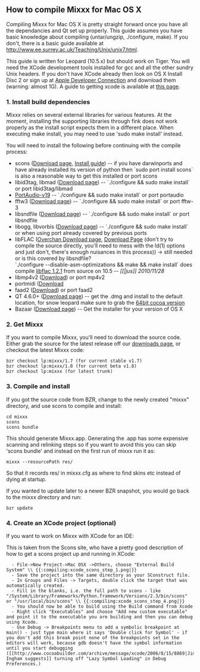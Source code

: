 ## How to compile Mixxx for Mac OS X

Compiling Mixxx for Mac OS X is pretty straight forward once you have
all the dependancies and Qt set up properly. This guide assumes you have
basic knowledge about compiling (untar/ungzip, ./configure, make). If
you don't, there is a basic guide available at
<http://www.ee.surrey.ac.uk/Teaching/Unix/unix7.html>.

This guide is written for Leopard (10.5.x) but should work on Tiger. You
will need the XCode development tools installed for gcc and all the
other sundry Unix headers. If you don't have XCode already then look on
OS X Install Disc 2 or sign up at [Apple Developer
Connection](http://connect.apple.com) and download them (warning: almost
1G). A guide to getting xcode is available at [this
page](http://www.techsww.com/tutorials/operating_systems/macosx/tools/configuring_macosx_compile_install_software_xcode_tools.php).

### 1\. Install build dependencies

Mixxx relies on several external libraries for various features. At the
moment, installing the supporting libraries through fink does not work
properly as the install script expects them in a different place. When
executing make install, you may need to use 'sudo make install' instead.

You will need to install the following before continuing with the
compile process:

  - scons ([Download page](http://www.scons.org/download.php), [Install
    guide](http://www.scons.org/doc/0.97/HTML/scons-user/x166.html)) --
    if you have darwinports and have already installed its version of
    python then \`sudo port install scons\` is also a reasonable way to
    get this installed or port scons
  - libid3tag, libmad ([Download
    page](http://sourceforge.net/project/showfiles.php?group_id=12349))
    -- \`./configure && sudo make install\` or port libid3tag/libmad
  - [PortAudio-v19](http://www.portaudio.com) -- \`./configure && sudo
    make install\` or port portaudio
  - fftw3 ([Download page](http://www.fftw.org/download.html)) --
    \`./configure && sudo make install\` or port fftw-3
  - libsndfile ([Download
    page](http://www.mega-nerd.com/libsndfile/#Download)) --
    \`./configure && sudo make install\` or port libsndfile
  - libogg, libvorbis ([Download page](http://xiph.org/downloads/)) --
    \`./configure && sudo make install\` or when using port already
    covered by previous ports 
  - libFLAC ([Overchan Download
    page](http://flac.sourceforge.net/download.html), [Download
    Page](http://sourceforge.net/project/showfiles.php?group_id=13478&package_id=32318)
    (don't try to compile the source directly, you'll need to mess with
    the ld(1) options and just don't, there's enough nuisances in this
    process)) -\> still needed or is this covered by libsndfile?  
    \`./configure --disable-asm-optimizations && make && make install\`
    does compile [libflac 1.2.1](http://www.xiph.org/downloads/) from
    source on 10.5 -- *\[\[|jus\]\] 2010/11/28*
  - libmp4v2 ([Download](http://resare.com/libmp4v2)) or port mp4v2
  - portmidi
    ([Download](http://sourceforge.net/apps/trac/portmedia/wiki/portmidi)
  - faad2 ([Download](http://sourceforge.net/projects/faac/)) or port
    faad2
  - QT 4.6.0+ ([Download
    page](http://www.qtsoftware.com/downloads/sdk-mac-os-cpp)) -- get
    the .dmg and install to the default location, for snow leopard make
    sure to grab the [64bit cocoa
    version](http://get.qt.nokia.com/qt/source/qt-mac-cocoa-opensource-4.6.1.dmg)
  - Bazaar ([Download page](http://bazaar-vcs.org/Download)) -- Get the
    installer for your version of OS X

### 2\. Get Mixxx

If you want to compile Mixxx, you'll need to download the source code.
Either grab the source for the latest release off our [downloads
page](http://www.mixxx.org/download.php), or checkout the latest Mixxx
code:

    bzr checkout lp:mixxx/1.7 (for current stable v1.7)
    bzr checkout lp:mixxx/1.8 (for current beta v1.8)
    bzr checkout lp:mixxx (for latest trunk)

### 3\. Compile and install

If you got the source code from BZR, change to the newly created "mixxx"
directory, and use scons to compile and install:

    cd mixxx
    scons
    scons bundle

This should generate Mixxx.app. Generating the .app has some expensive
scanning and relinking steps so if you want to avoid this you can skip
'scons bundle' and instead on the first run of mixxx run it as:

    mixxx --resourcePath res/

So that it records res/ in mixxx.cfg as where to find skins etc instead
of dying at startup.

If you wanted to update later to a newer BZR snapshot, you would go back
to the mixxx directory and run:

    bzr update

### 4\. Create an XCode project (optional)

If you want to work on Mixxx with XCode for an IDE:

This is taken from the Scons site, who have a pretty good description of
how to get a scons project up and running in XCode:

``` 
  - File->New Project->Mac OSX ->Others, choose "External Build System" \\ {{:compiling:xcode_scons_step_1.png|}}
  - Save the project into the same directory as your SConstruct file.
  - In Groups and Files -> Targets, double click the target that was automatically created.
  - Fill in the blanks, i.e. the full path to scons - like "/System/Library/Frameworks/Python.framework/Versions/2.3/bin/scons" or "/usr/local/bin/scons" \\ {{:compiling:xcode_scons_step_4.png|}}
  - You should now be able to build using the Build command from Xcode
  - Right click "Executables" and choose "Add new custom executable" and point it to the executable you are building and then you can debug using Xcode.
  - Use Debug -> Breakpoints menu to add a symbolic breakpoint at main() - just type main where it says 'Double click for Symbol' - if you don't add this break point none of the breakpoints set in the editors will work, because gdb doesn't have the symbol information until you start debugging ([[http://www.cocoabuilder.com/archive/message/xcode/2006/8/15/8869|Jim Ingham suggests]] turning off "Lazy Symbol Loading" in Debug Preferences.)
```
